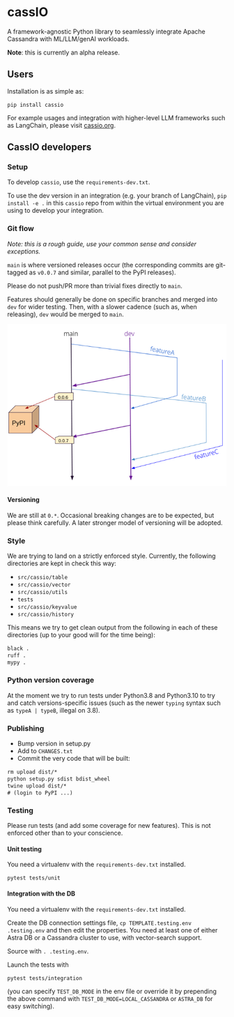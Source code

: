 # cassIO

A framework-agnostic Python library to seamlessly integrate Apache Cassandra with ML/LLM/genAI workloads.

**Note**: this is currently an alpha release.

## Users

Installation is as simple as:

```
pip install cassio
```

For example usages and integration with higher-level LLM frameworks
such as LangChain, please visit [cassio.org](https://cassio.org).

## CassIO developers

### Setup

To develop `cassio`, use the `requirements-dev.txt`.

To use the dev version in an integration (e.g. your branch of LangChain),
`pip install -e .` in this `cassio` repo from within the virtual environment
you are using to develop your integration.

### Git flow

_Note: this is a rough guide, use your common sense and consider exceptions._

`main` is where versioned releases occur (the corresponding commits are git-tagged
as `v0.0.7` and similar, parallel to the PyPI releases).

Please do not push/PR more than trivial fixes directly to `main`.

Features should generally be done on specific branches and merged into `dev`
for wider testing. Then, with a slower cadence (such as, when releasing),
`dev` would be merged to `main`.

![Git flow](images/git-flow.png)

#### Versioning

We are still at `0.*`. Occasional breaking changes are to be expected,
but please think carefully. A later stronger model of versioning will
be adopted.

### Style

We are trying to land on a strictly enforced style. Currently,
the following directories are kept in check this way:

- `src/cassio/table`
- `src/cassio/vector`
- `src/cassio/utils`
- `tests`
- `src/cassio/keyvalue`
- `src/cassio/history`

This means we try to get clean output from the following
in each of these directories (up to your good will for the time being):

```
black .
ruff .
mypy .
```

### Python version coverage

At the moment we try to run tests under Python3.8 and Python3.10 to try and
catch versions-specific issues
(such as the newer `typing` syntax such as `typeA | typeB`, illegal on 3.8).

### Publishing

- Bump version in setup.py
- Add to `CHANGES.txt`
- Commit the very code that will be built:

```
rm upload dist/*
python setup.py sdist bdist_wheel
twine upload dist/*
# (login to PyPI ...)
```

### Testing

Please run tests (and add some coverage for new features). This is not
enforced other than to your conscience.

#### Unit testing

You need a virtualenv with the `requirements-dev.txt` installed.

```
pytest tests/unit
```

#### Integration with the DB

You need a virtualenv with the `requirements-dev.txt` installed.

Create the DB connection settings file, `cp TEMPLATE.testing.env .testing.env`
and then edit the properties. You need at least one of either Astra DB or a
Cassandra cluster to use, with vector-search support.

Source with `. .testing.env`.

Launch the tests with

```
pytest tests/integration
```

(you can specify `TEST_DB_MODE` in the env file or override it by prepending
the above command with `TEST_DB_MODE=LOCAL_CASSANDRA` or `ASTRA_DB` for
easy switching).
